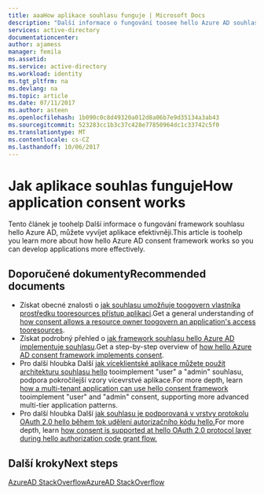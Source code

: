 ```yaml
---
title: aaaHow aplikace souhlasu funguje | Microsoft Docs
description: "Další informace o fungování toosee hello Azure AD souhlasu framework jak ji můžete využít při vývoji aplikace na Azure AD"
services: active-directory
documentationcenter: 
author: ajamess
manager: femila
ms.assetid: 
ms.service: active-directory
ms.workload: identity
ms.tgt_pltfrm: na
ms.devlang: na
ms.topic: article
ms.date: 07/11/2017
ms.author: asteen
ms.openlocfilehash: 1b090c0c8d49320a012d8a06b7e9d35134a3ab43
ms.sourcegitcommit: 523283cc1b3c37c428e77850964dc1c33742c5f0
ms.translationtype: MT
ms.contentlocale: cs-CZ
ms.lasthandoff: 10/06/2017
---
```

# <a name="how-application-consent-works"></a><span data-ttu-id="a02cc-103">Jak aplikace souhlas funguje</span><span class="sxs-lookup"><span data-stu-id="a02cc-103">How application consent works</span></span>

<span data-ttu-id="a02cc-104">Tento článek je toohelp Další informace o fungování framework souhlasu hello Azure AD, můžete vyvíjet aplikace efektivněji.</span><span class="sxs-lookup"><span data-stu-id="a02cc-104">This article is toohelp you learn more about how hello Azure AD consent framework works so you can develop applications more effectively.</span></span>

## <a name="recommended-documents"></a><span data-ttu-id="a02cc-105">Doporučené dokumenty</span><span class="sxs-lookup"><span data-stu-id="a02cc-105">Recommended documents</span></span>

- <span data-ttu-id="a02cc-106">Získat obecné znalosti o [jak souhlasu umožňuje toogovern vlastníka prostředku tooresources přístup aplikaci](https://docs.microsoft.com/azure/active-directory/develop/active-directory-dev-glossary#consent).</span><span class="sxs-lookup"><span data-stu-id="a02cc-106">Get a general understanding of [how consent allows a resource owner toogovern an application's access tooresources](https://docs.microsoft.com/azure/active-directory/develop/active-directory-dev-glossary#consent).</span></span>
- <span data-ttu-id="a02cc-107">Získat podrobný přehled o [jak framework souhlasu hello Azure AD implementuje souhlasu](https://docs.microsoft.com/azure/active-directory/develop/active-directory-integrating-applications#overview-of-the-consent-framework).</span><span class="sxs-lookup"><span data-stu-id="a02cc-107">Get a step-by-step overview of [how hello Azure AD consent framework implements consent](https://docs.microsoft.com/azure/active-directory/develop/active-directory-integrating-applications#overview-of-the-consent-framework).</span></span>
- <span data-ttu-id="a02cc-108">Pro další hloubka Další [jak víceklientské aplikace můžete použít architekturu souhlasu hello](https://docs.microsoft.com/azure/active-directory/develop/active-directory-devhowto-multi-tenant-overview#understanding-user-and-admin-consent) tooimplement "user" a "admin" souhlasu, podpora pokročilejší vzory vícevrstvé aplikace.</span><span class="sxs-lookup"><span data-stu-id="a02cc-108">For more depth, learn [how a multi-tenant application can use hello consent framework](https://docs.microsoft.com/azure/active-directory/develop/active-directory-devhowto-multi-tenant-overview#understanding-user-and-admin-consent) tooimplement "user" and "admin" consent, supporting more advanced multi-tier application patterns.</span></span>
- <span data-ttu-id="a02cc-109">Pro další hloubka Další [jak souhlasu je podporovaná v vrstvy protokolu OAuth 2.0 hello během tok udělení autorizačního kódu hello.](https://docs.microsoft.com/azure/active-directory/develop/active-directory-protocols-oauth-code#request-an-authorization-code)</span><span class="sxs-lookup"><span data-stu-id="a02cc-109">For more depth, learn [how consent is supported at hello OAuth 2.0 protocol layer during hello authorization code grant flow.](https://docs.microsoft.com/azure/active-directory/develop/active-directory-protocols-oauth-code#request-an-authorization-code)</span></span>

## <a name="next-steps"></a><span data-ttu-id="a02cc-110">Další kroky</span><span class="sxs-lookup"><span data-stu-id="a02cc-110">Next steps</span></span>
[<span data-ttu-id="a02cc-111">AzureAD StackOverflow</span><span class="sxs-lookup"><span data-stu-id="a02cc-111">AzureAD StackOverflow</span></span>](http://stackoverflow.com/questions/tagged/azure-active-directory)

